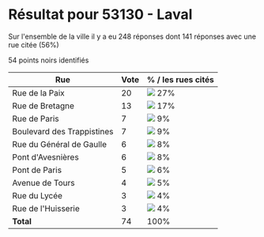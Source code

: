 # Résultat pour 53130 - Laval

Sur l'ensemble de la ville il y a eu 248 réponses dont 141 réponses avec une rue citée (56%)

54 points noirs identifiés

| Rue | Vote | % / les rues cités|
|-----|------|-------------------|
| Rue de la Paix | 20 | <img src="../../img/bar_27.gif" />&nbsp;27%|
| Rue de Bretagne | 13 | <img src="../../img/bar_17.gif" />&nbsp;17%|
| Rue de Paris | 7 | <img src="../../img/bar_9.gif" />&nbsp;9%|
| Boulevard des Trappistines | 7 | <img src="../../img/bar_9.gif" />&nbsp;9%|
| Rue du Général de Gaulle | 6 | <img src="../../img/bar_8.gif" />&nbsp;8%|
| Pont d'Avesnières | 6 | <img src="../../img/bar_8.gif" />&nbsp;8%|
| Pont de Paris | 5 | <img src="../../img/bar_6.gif" />&nbsp;6%|
| Avenue de Tours | 4 | <img src="../../img/bar_5.gif" />&nbsp;5%|
| Rue du Lycée | 3 | <img src="../../img/bar_4.gif" />&nbsp;4%|
| Rue de l'Huisserie | 3 | <img src="../../img/bar_4.gif" />&nbsp;4%|
| **Total** | 74 | 100%|
